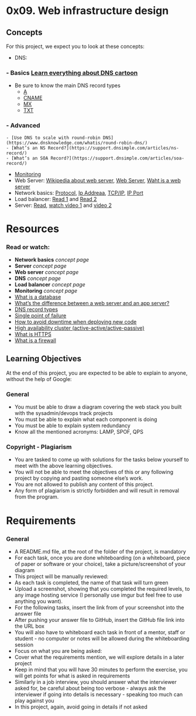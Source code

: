 # 0x09. Web infrastructure design

## Concepts
For this project, we expect you to look at these concepts:

- DNS: 
###  - Basics [Learn everything about DNS cartoon](https://howdns.works/)
  - Be sure to know the main DNS record types
	- [A](https://support.dnsimple.com/articles/a-record/)
	- [CNAME](https://en.wikipedia.org/wiki/CNAME_record)
	- [MX](https://en.wikipedia.org/wiki/MX_record)
	- [TXT](https://en.wikipedia.org/wiki/TXT_record)
###  - Advanced
	- [Use DNS to scale with round-robin DNS](https://www.dnsknowledge.com/whatis/round-robin-dns/)
	- [What’s an NS Record?](https://support.dnsimple.com/articles/ns-record/)
	- [What’s an SOA Record?](https://support.dnsimple.com/articles/soa-record/)
- [Monitoring](https://intranet.alxswe.com/concepts/13)
- Web Server: [Wikipedia about web server](https://en.wikipedia.org/wiki/Web_server), [Web Server](https://developer.mozilla.org/en-US/docs/Learn/Common_questions/Web_mechanics/What_is_a_web_server), [Waht is a web server](https://developer.mozilla.org/en-US/docs/Learn/Common_questions/Web_mechanics/What_is_a_web_server)
- Network basics: [Protocol](https://www.techtarget.com/searchnetworking/definition/protocol), [Ip Addreaa](https://computer.howstuffworks.com/internet/basics/what-is-an-ip-address.htm), [TCP/IP](https://www.avast.com/c-what-is-tcp-ip#), [IP Port](https://www.lifewire.com/port-numbers-on-computer-networks-817939)
- Load balancer: [Read 1](https://www.thegeekstuff.com/2016/01/load-balancer-intro/) and [Read 2](https://community.f5.com/t5/technical-articles/intro-to-load-balancing-for-developers-the-algorithms/ta-p/273759)
- Server: [Read](https://en.wikipedia.org/wiki/Server_(computing)#Hardware_requirement), [watch video 1](https://www.youtube.com/watch?v=B1ANfsDyjeA) and [video 2](https://www.youtube.com/watch?t=33&v=iuqXFC_qIvA)

# Resources
### Read or watch:

- **Network basics** *concept page*
- **Server** *concept page*
- **Web server** *concept page*
- **DNS** *concept page*
- **Load balancer** *concept page*
- **Monitoring** *concept page*
- [What is a database](https://www.oracle.com/ke/database/what-is-database/)
- [What’s the difference between a web server and an app server?](https://www.infoworld.com/article/2077354/app-server-web-server-what-s-the-difference.html)
- [DNS record types](https://www.site24x7.com/learn/dns-record-types.html)
- [Single point of failure](https://avinetworks.com/glossary/single-point-of-failure/)
- [How to avoid downtime when deploying new code](https://softwareengineering.stackexchange.com/questions/35063/how-do-you-update-your-production-codebase-database-schema-without-causing-downt#answers-header)
- [High availability cluster (active-active/active-passive)](https://docs.oracle.com/cd/E17904_01/core.1111/e10106/intro.htm#ASHIA712)
- [What is HTTPS](https://www.instantssl.com/http-vs-https)
- [What is a firewall](https://www.webopedia.com/definitions/firewall/)

## Learning Objectives
At the end of this project, you are expected to be able to explain to anyone, without the help of Google:

### General
- You must be able to draw a diagram covering the web stack you built with the sysadmin/devops track projects
- You must be able to explain what each component is doing
- You must be able to explain system redundancy
- Know all the mentioned acronyms: LAMP, SPOF, QPS

### Copyright - Plagiarism
- You are tasked to come up with solutions for the tasks below yourself to meet with the above learning objectives.
- You will not be able to meet the objectives of this or any following project by copying and pasting someone else’s work.
- You are not allowed to publish any content of this project.
- Any form of plagiarism is strictly forbidden and will result in removal from the program.


# Requirements
### General
- A README.md file, at the root of the folder of the project, is mandatory
- For each task, once you are done whiteboarding (on a whiteboard, piece of paper or software or your choice), take a picture/screenshot of your diagram
- This project will be manually reviewed:
- As each task is completed, the name of that task will turn green
- Upload a screenshot, showing that you completed the required levels, to any image hosting service (I personally use imgur but feel free to use anything you want).
- For the following tasks, insert the link from of your screenshot into the answer file
- After pushing your answer file to GitHub, insert the GitHub file link into the URL box
- You will also have to whiteboard each task in front of a mentor, staff or student - no computer or notes will be allowed during the whiteboarding session
- Focus on what you are being asked:
- Cover what the requirements mention, we will explore details in a later project
- Keep in mind that you will have 30 minutes to perform the exercise, you will get points for what is asked in requirements
- Similarly in a job interview, you should answer what the interviewer asked for, be careful about being too verbose - always ask the interviewer if going into details is necessary - speaking too much can play against you
- In this project, again, avoid going in details if not asked

